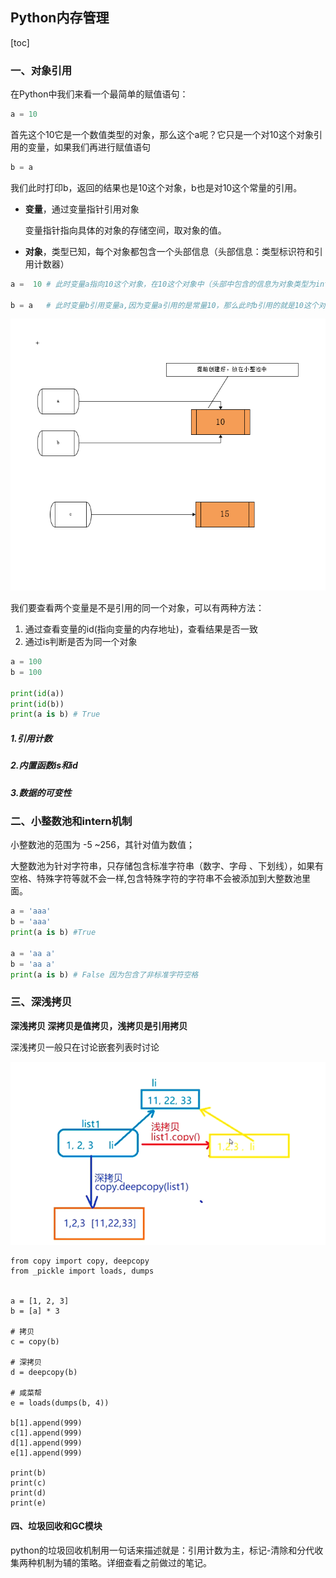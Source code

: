 ## Python内存管理

[toc]

### 一、对象引用

在Python中我们来看一个最简单的赋值语句：

~~~python
a = 10
~~~

首先这个10它是一个数值类型的对象，那么这个a呢？它只是一个对10这个对象引用的变量，如果我们再进行赋值语句

~~~python
b = a
~~~

我们此时打印b，返回的结果也是10这个对象，b也是对10这个常量的引用。

- **变量**，通过变量指针引用对象

     变量指针指向具体的对象的存储空间，取对象的值。

- **对象**，类型已知，每个对象都包含一个头部信息（头部信息：类型标识符和引用计数器）

~~~python
a =  10 # 此时变量a指向10这个对象，在10这个对象中（头部中包含的信息为对象类型为int,指向这个变量的计数器为1

b = a   # 此时变量b引用变量a,因为变量a引用的是常量10，那么此时b引用的就是10这个对象（那么此时10这个对象的引用计数器就为2）
~~~

![](..\Images\variable.png)

我们要查看两个变量是不是引用的同一个对象，可以有两种方法：

1. 通过查看变量的id(指向变量的内存地址)，查看结果是否一致
2. 通过is判断是否为同一个对象

~~~python
a = 100
b = 100

print(id(a))
print(id(b))
print(a is b) # True
~~~

##### 1.引用计数

##### 2.内置函数is和id

##### 3.数据的可变性

### 二、小整数池和intern机制

小整数池的范围为 -5 ~256，其针对值为数值；

大整数池为针对字符串，只存储包含标准字符串（数字、字母 、下划线），如果有空格、特殊字符等就不会一样,包含特殊字符的字符串不会被添加到大整数池里面。

~~~python
a = 'aaa'
b = 'aaa'
print(a is b) #True

a = 'aa a'
b = 'aa a'
print(a is b) # False 因为包含了非标准字符空格
~~~



### 三、深浅拷贝 

**深浅拷贝   深拷贝是值拷贝，浅拷贝是引用拷贝**

深浅拷贝一般只在讨论嵌套列表时讨论

![](..\Images\copy_deepcopy.png)

~~~
from copy import copy, deepcopy
from _pickle import loads, dumps


a = [1, 2, 3]
b = [a] * 3

# 拷贝
c = copy(b)

# 深拷贝
d = deepcopy(b)

# 咸菜帮
e = loads(dumps(b, 4))

b[1].append(999)
c[1].append(999)
d[1].append(999)
e[1].append(999)

print(b)
print(c)
print(d)
print(e)
~~~



#### 四、垃圾回收和GC模块

python的垃圾回收机制用一句话来描述就是：引用计数为主，标记-清除和分代收集两种机制为辅的策略。详细查看之前做过的笔记。

